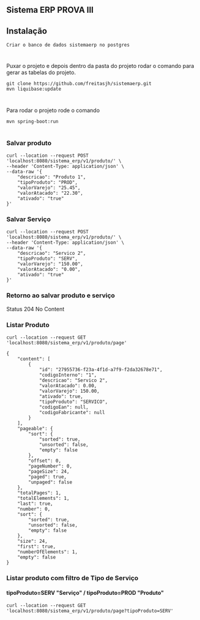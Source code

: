 ## Sistema ERP PROVA III 

## Instalação 

```console 
Criar o banco de dados sistemaerp no postgres 
``` 
#
Puxar o projeto e depois dentro da pasta do projeto rodar o comando para gerar as tabelas do projeto.

```console 
git clone https://github.com/freitasjh/sistemaerp.git 
mvn liquibase:update 
```
#
Para rodar o projeto rode o comando
```console 
mvn spring-boot:run 
```
#
### Salvar produto
```console
curl --location --request POST 'localhost:8080/sistema_erp/v1/produto/' \
--header 'Content-Type: application/json' \
--data-raw '{
    "descricao": "Produto 1",
    "tipoProduto": "PROD",
    "valorVarejo": "25.45",
    "valorAtacado": "22.30",
    "ativado": "true"
}'
```
### Salvar Serviço
```console
curl --location --request POST 'localhost:8080/sistema_erp/v1/produto/' \
--header 'Content-Type: application/json' \
--data-raw '{
    "descricao": "Servico 2",
    "tipoProduto": "SERV",
    "valorVarejo": "150.00",
    "valorAtacado": "0.00",
    "ativado": "true"
}'
```
### Retorno ao salvar produto e serviço
Status 204 No Content

### Listar Produto
```console
curl --location --request GET 'localhost:8080/sistema_erp/v1/produto/page'

{
    "content": [
        {
            "id": "27955736-f23a-4f1d-a7f9-f2da32678e71",
            "codigoInterno": "1",
            "descricao": "Servico 2",
            "valorAtacado": 0.00,
            "valorVarejo": 150.00,
            "ativado": true,
            "tipoProduto": "SERVICO",
            "codigoEan": null,
            "codigoFabricante": null
        }
    ],
    "pageable": {
        "sort": {
            "sorted": true,
            "unsorted": false,
            "empty": false
        },
        "offset": 0,
        "pageNumber": 0,
        "pageSize": 24,
        "paged": true,
        "unpaged": false
    },
    "totalPages": 1,
    "totalElements": 1,
    "last": true,
    "number": 0,
    "sort": {
        "sorted": true,
        "unsorted": false,
        "empty": false
    },
    "size": 24,
    "first": true,
    "numberOfElements": 1,
    "empty": false
}
```
### Listar produto com filtro de Tipo de Serviço
#### tipoProduto=SERV "Serviço" / tipoProduto=PROD "Produto"
```console
curl --location --request GET 'localhost:8080/sistema_erp/v1/produto/page?tipoProduto=SERV'
```
